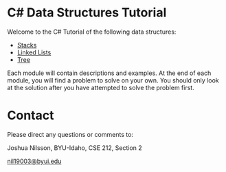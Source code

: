# C# Data Structures Tutorial

Welcome to the C# Tutorial of the following data structures:

* [Stacks](1-stacks.md)
* [Linked Lists](2-linkedLists.md)
* [Tree](3-tree.md)

Each module will contain descriptions and examples. At the end of each module, you will find a problem to solve on your own. You should only look at the solution after you have attempted to solve the problem first.

# Contact

Please direct any questions or comments to:

Joshua Nilsson,  BYU-Idaho, CSE 212, Section 2

nil19003@byui.edu

